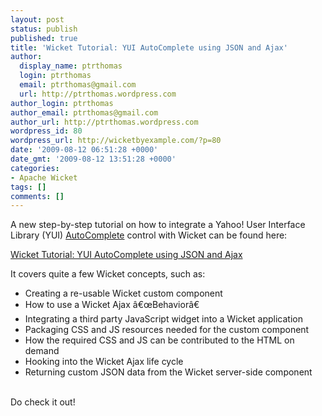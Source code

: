 ```yaml
---
layout: post
status: publish
published: true
title: 'Wicket Tutorial: YUI AutoComplete using JSON and Ajax'
author:
  display_name: ptrthomas
  login: ptrthomas
  email: ptrthomas@gmail.com
  url: http://ptrthomas.wordpress.com
author_login: ptrthomas
author_email: ptrthomas@gmail.com
author_url: http://ptrthomas.wordpress.com
wordpress_id: 80
wordpress_url: http://wicketbyexample.com/?p=80
date: '2009-08-12 06:51:28 +0000'
date_gmt: '2009-08-12 13:51:28 +0000'
categories:
- Apache Wicket
tags: []
comments: []
---
```

A new step-by-step tutorial on how to integrate a Yahoo! User Interface Library (YUI) <a href="http://developer.yahoo.com/yui/autocomplete/">AutoComplete</a> control with Wicket can be found here:

<a href="http://ptrthomas.wordpress.com/2009/08/12/wicket-tutorial-yui-autocomplete-using-json-and-ajax/">Wicket Tutorial: YUI AutoComplete using JSON and Ajax</a>

It covers quite a few Wicket concepts, such as:

<ul>
<li>Creating a re-usable Wicket custom component</li>
<li>How to use a Wicket Ajax &acirc;&euro;&oelig;Behavior&acirc;&euro;</li>
<li>Integrating a third party JavaScript widget into a Wicket application</li>
<li>Packaging CSS and JS resources needed for the custom component</li>
<li>How the required CSS and JS can be contributed to the HTML <HEAD> on demand</li>
<li>Hooking into the Wicket Ajax life cycle</li>
<li>Returning custom JSON data from the Wicket server-side component</li><br />
</ul>

Do check it out!

